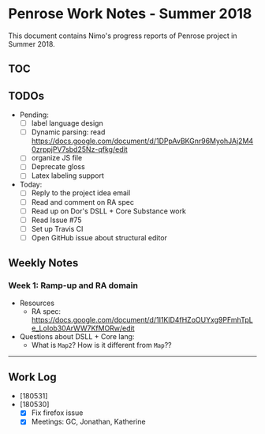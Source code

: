 # Penrose Work Notes - Summer 2018

This document contains Nimo's progress reports of Penrose project in Summer 2018.

## TOC

## TODOs

- Pending:
    - [ ] label language design
    - [ ] Dynamic parsing: read https://docs.google.com/document/d/1DPpAvBKGnr96MyohJAj2M40zrppjPV7sbd25Nz-qfkg/edit
    - [ ] organize JS file
    - [ ] Deprecate gloss
    - [ ] Latex labeling support
- Today:
    - [ ] Reply to the project idea email
    - [ ] Read and comment on RA spec
    - [ ] Read up on Dor's DSLL + Core Substance work
    - [ ] Read Issue #75
    - [ ] Set up Travis CI
    - [ ] Open GitHub issue about structural editor

## Weekly Notes

### Week 1: Ramp-up and RA domain

- Resources
    - RA spec: https://docs.google.com/document/d/1I1KlD4fHZoOUYxg9PFmhTpLe_LoIob30ArWW7KfMORw/edit
- Questions about DSLL + Core lang:
    - What is `Map2`? How is it different from `Map`??

---

## Work Log

- [180531]
- [180530]
    - [x] Fix firefox issue
    - [x] Meetings: GC, Jonathan, Katherine
